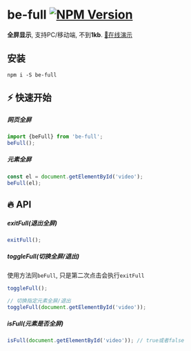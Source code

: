 # be-full [![NPM Version][npm-image]][npm-url]

[npm-image]: https://badgen.net/npm/v/be-full
[npm-url]: https://npmjs.org/package/be-full

**全屏显示**, 支持PC/移动端, 不到**1kb**. [:rocket:在线演示](https://any86.github.io/be-full/example/)

## 安装

```shell
npm i -S be-full
```

## ⚡ 快速开始

##### 网页全屏
```javascript
import {beFull} from 'be-full';
beFull();
```
##### 元素全屏
```javascript
const el = document.getElementById('video');
beFull(el);
```

## 🔥 API

##### exitFull(退出全屏)
```javascript
exitFull();
```

##### toggleFull(切换全屏/退出)
使用方法同`beFull`, 只是第二次点击会执行`exitFull`
```javascript
toggleFull();

// 切换指定元素全屏/退出
toggleFull(document.getElementById('video'));
```

##### isFull(元素是否全屏)
```javascript
isFull(document.getElementById('video')); // true或者false
```